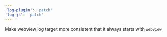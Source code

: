 ```yaml
---
'log-plugin': 'patch'
'log-js': 'patch'
---
```


Make webview log target more consistent that it always starts with `webview`
